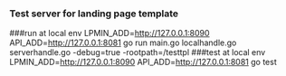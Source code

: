 ### Test server for landing page template
###run at local
 env LPMIN_ADD=http://127.0.0.1:8090 API_ADD=http://127.0.0.1:8081 go run main.go localhandle.go serverhandle.go -debug=true -rootpath=/testtpl
 ###test at local
 env LPMIN_ADD=http://127.0.0.1:8090 API_ADD=http://127.0.0.1:8081 go test

